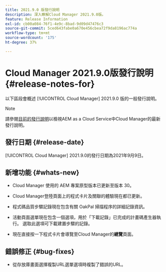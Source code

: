 ```yaml
---
title: 2021.9.0 版發行說明
description: 深入瞭解Cloud Manager 2021.9.0版。
feature: Release Information
exl-id: cb00a084-76f1-4e9c-8bad-9d09d47476c3
source-git-commit: 5ced643fabe0a670e456cbea72f9da8196ac774a
workflow-type: tm+mt
source-wordcount: '175'
ht-degree: 37%

---
```


# Cloud Manager 2021.9.0版發行說明 {#release-notes-for}

以下區段會概述 [!UICONTROL Cloud Manager] 2021.9.0 版的一般發行說明。

>[!NOTE]
>請參閱[目前的發行說明](https://experienceleague.adobe.com/en/docs/experience-manager-cloud-service/content/release-notes/cloud-manager/current#getting-access)以檢視AEM as a Cloud Service中Cloud Manager的最新發行說明。

## 發行日期 {#release-date}

[!UICONTROL Cloud Manager] 2021.9.0的發行日期為2021年9月9日。

## 新增功能 {#whats-new}

* Cloud Manager 使用的 AEM 專案原型版本已更新至版本 30。

* Cloud Manager登陸頁面上的程式卡片及關聯的體驗現在都已更新。

* 程式碼品質步驟記錄現在包含有關 OakPal 掃描程序的詳細記錄資訊。

* 活動頁面選單現在包含一個選項，用於「下載記錄」已完成的計畫碼產生器執行。 選取此選項可下載建置步驟的記錄。

* 現在直接按一下程式卡片會導覽至Cloud Manager的&#x200B;**總覽**&#x200B;頁面。

## 錯誤修正 {#bug-fixes}

* 從存放庫畫面選擇複製URL選單選項時複製了錯誤的URL。
